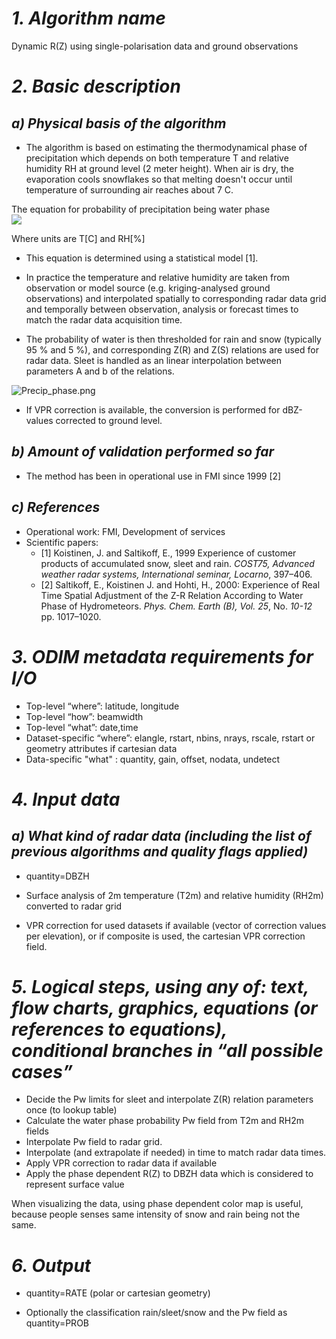 # *1. Algorithm name*
Dynamic R(Z) using single-polarisation data and ground observations

# *2. Basic description*
## *a) Physical basis of the algorithm*
* The algorithm is based on estimating the thermodynamical phase of precipitation which depends on both temperature T and relative humidity RH at ground level (2 meter height). When air is dry, the evaporation cools snowflakes so that melting doesn't occur until temperature of surrounding air reaches about 7 C.

The equation for probability of precipitation being water phase \
<img src="https://render.githubusercontent.com/render/math?math=P_w = \frac{1}{1+e^{22.0 - 2.7T - 0.2RH}}" />

<!--	
	#!latex
	The equation for probability of precipitation being water phase
	\[
	P_w = \frac{1}{1+e^{22.0 - 2.7T - 0.2RH}}\
	\]
-->	
	
Where units are T[C] and RH[%]

* This equation is determined using a statistical model [1].

* In practice the temperature and relative humidity are taken from observation or model source (e.g. kriging-analysed ground observations) and interpolated spatially to corresponding radar data grid and temporally between observation, analysis or forecast times to match the radar data acquisition time.

* The probability of water is then thresholded for rain and snow (typically 95 % and 5 %), and corresponding  Z(R) and Z(S) relations are used for radar data. Sleet is handled as an linear interpolation between parameters A and b of the relations.

![Precip_phase.png](/images/Precip_phase.png)

* If VPR correction is available, the conversion is performed for dBZ-values corrected to ground level.

## *b) Amount of validation performed so far*
* The method has been in operational use in FMI since 1999 [2]

## *c) References*
* Operational work: FMI, Development of services
* Scientific papers:
   * [1] Koistinen, J. and Saltikoff, E., 1999 Experience of customer products of accumulated snow, sleet and rain. _COST75, Advanced weather radar systems, International seminar, Locarno_, 397–406.
   * [2] Saltikoff, E., Koistinen J. and Hohti, H., 2000: Experience of Real Time Spatial Adjustment of the Z-R Relation According to Water Phase of Hydrometeors. _Phys. Chem. Earth (B), Vol. 25_, No. *10-12* pp. 1017–1020.

# *3. ODIM metadata requirements for I/O*
* Top-level “where”: latitude, longitude
* Top-level “how”: beamwidth
* Top-level “what”: date,time
* Dataset-specific “where”: elangle, rstart, nbins, nrays, rscale, rstart or geometry attributes if cartesian data
* Data-specific "what" : quantity, gain, offset, nodata, undetect

# *4. Input data*
## *a) What kind of radar data (including the list of previous algorithms and quality flags applied)*
* quantity=DBZH

* Surface analysis of 2m temperature (T2m) and relative humidity (RH2m) converted to radar grid

* VPR correction for used datasets if available (vector of correction values per elevation), or if composite is used, the cartesian VPR correction field.

# *5. Logical steps, using any of: text, flow charts, graphics, equations (or references to equations), conditional branches in “all possible cases”*
* Decide the Pw limits for sleet and interpolate Z(R) relation parameters once (to lookup table)
* Calculate the water phase probability Pw field from T2m and RH2m fields
* Interpolate Pw field to radar grid.
* Interpolate (and extrapolate if needed) in time to match radar data times.
* Apply VPR correction to radar data if available
* Apply the phase dependent R(Z) to DBZH data which is considered to represent surface value

When visualizing the data, using phase dependent color map is useful, because people senses same intensity of snow and rain being not the same.

# *6. Output*
* quantity=RATE (polar or cartesian geometry)

* Optionally the classification rain/sleet/snow and the Pw field as quantity=PROB

